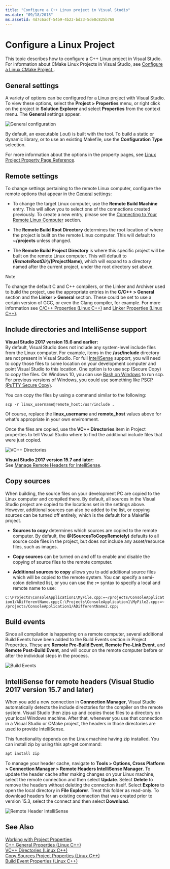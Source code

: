 ```yaml
---
title: "Configure a C++ Linux project in Visual Studio"
ms.date: "09/18/2018"
ms.assetid: 4d7c6adf-54b9-4b23-bd23-5de0c825b768
---
```

# Configure a Linux Project

This topic describes how to configure a C++ Linux project in Visual Studio. For information about CMake Linux Projects in Visual Studio, see [Configure a Linux CMake Project ](cmake-linux-project.md).

## General settings

A variety of options can be configured for a Linux project with Visual Studio.  To view these options, select the **Project > Properties** menu, or right click on the project in **Solution Explorer** and select **Properties** from the context menu. The **General** settings appear.

![General configuration](media/settings_general.png)

By default, an executable (.out) is built with the tool.  To build a static or dynamic library, or to use an existing Makefile, use the **Configuration Type** selection.

For more information about the options in the property pages, see [Linux Project Property Page Reference](prop-pages-linux.md).

## Remote settings

To change settings pertaining to the remote Linux computer, configure the remote options that appear in the [General](prop-pages/general-linux.md) settings:

- To change the target Linux computer, use the **Remote Build Machine** entry.  This will allow you to select one of the connections created previously.  To create a new entry, please see the [Connecting to Your Remote Linux Computer](connect-to-your-remote-linux-computer.md) section.

- The **Remote Build Root Directory** determines the root location of where the project is built on the remote Linux computer.  This will default to **~/projects** unless changed.

- The **Remote Build Project Directory** is where this specific project will be built on the remote Linux computer.  This will default to **$(RemoteRootDir)/$(ProjectName)**, which will expand to a directory named after the current project, under the root directory set above.

> [!NOTE]
> To change the default C and C++ compilers, or the Linker and Archiver used to build the project, use the appropriate entries in the **C/C++ > General** section and the **Linker > General** section.  These could be set to use a certain version of GCC, or even the Clang compiler, for example. For more information see [C/C++ Properties (Linux C++)](prop-pages/c-cpp-linux.md) and [Linker Properties (Linux C++)](prop-pages/linker-linux.md).

## Include directories and IntelliSense support

**Visual Studio 2017 version 15.6 and earlier:**<br/>
By default, Visual Studio does not include any system-level include files from the Linux computer.  For example, items in the **/usr/include** directory are not present in Visual Studio.
For full [IntelliSense](/visualstudio/ide/using-intellisense) support, you will need to copy those files to some location on your development computer and point Visual Studio to this location.  One option is to use scp (Secure Copy) to copy the files.  On Windows 10, you can use [Bash on Windows](https://msdn.microsoft.com/commandline/wsl/about) to run scp.  For previous versions of Windows, you could use something like [PSCP (PuTTY Secure Copy)](http://www.chiark.greenend.org.uk/~sgtatham/putty/download.html).

You can copy the files by using a command similar to the following:

`scp -r linux_username@remote_host:/usr/include .`

Of course, replace the **linux_username** and **remote_host** values above for what's appropriate in your own environment.

Once the files are copied, use the **VC++ Directories** item in Project properties to tell Visual Studio where to find the additional include files that were just copied.

![VC++ Directories](media/settings_directories.png)

**Visual Studio 2017 version 15.7 and later:**<br/>
See [Manage Remote Headers for IntelliSense](#remote_intellisense).

## Copy sources

When building, the source files on your development PC are copied to the Linux computer and compiled there.  By default, all sources in the Visual Studio project are copied to the locations set in the settings above.  However, additional sources can also be added to the list, or copying sources can be turned off entirely, which is the default for a Makefile project.

- **Sources to copy** determines which sources are copied to the remote computer.  By default, the **\@(SourcesToCopyRemotely)** defaults to all source code files in the project, but does not include any asset/resource files, such as images.

- **Copy sources** can be turned on and off to enable and disable the copying of source files to the remote computer.

- **Additional sources to copy** allows you to add additional source files which will be copied to the remote system.  You can specify a semi-colon delimited list, or you can use the **:=** syntax to specify a local and remote name to use:

`C:\Projects\ConsoleApplication1\MyFile.cpp:=~/projects/ConsoleApplication1/ADifferentName.cpp;C:\Projects\ConsoleApplication1\MyFile2.cpp:=~/projects/ConsoleApplication1/ADifferentName2.cpp;`

## Build events

Since all compilation is happening on a remote computer, several additional Build Events have been added to the Build Events section in Project Properties.  These are **Remote Pre-Build Event**, **Remote Pre-Link Event**, and **Remote Post-Build Event**, and will occur on the remote computer before or after the individual steps in the process.

![Build Events](media/settings_buildevents.png)

## <a name="remote_intellisense"></a> IntelliSense for remote headers (Visual Studio 2017 version 15.7 and later)

When you add a new connection in **Connection Manager**, Visual Studio automatically detects the include directories for the compiler on the remote system. Visual Studio then zips up and copies those files to a directory on your local Windows machine. After that, whenever you use that connection in a Visual Studio or CMake project, the headers in those directories are used to provide IntelliSense.

This functionality depends on the Linux machine having zip installed. You can install zip by using this apt-get command:

```cmd
apt install zip
```

To manage your header cache, navigate to **Tools > Options, Cross Platform > Connection Manager > Remote Headers IntelliSense Manager**. To update the header cache after making changes on your Linux machine, select the remote connection and then select **Update**. Select **Delete** to remove the headers without deleting the connection itself. Select **Explore** to open the local directory in **File Explorer**. Treat this folder as read-only. To download headers for an existing connection that was created prior to version 15.3, select the connect and then select **Download**.

![Remote Header IntelliSense](media/remote-header-intellisense.png)

## See Also

[Working with Project Properties](../build/working-with-project-properties.md)<br/>
[C++ General Properties (Linux C++)](../linux/prop-pages/general-linux.md)<br/>
[VC++ Directories (Linux C++)](../linux/prop-pages/directories-linux.md)<br/>
[Copy Sources Project Properties (Linux C++)](../linux/prop-pages/copy-sources-project.md)<br/>
[Build Event Properties (Linux C++)](../linux/prop-pages/build-events-linux.md)